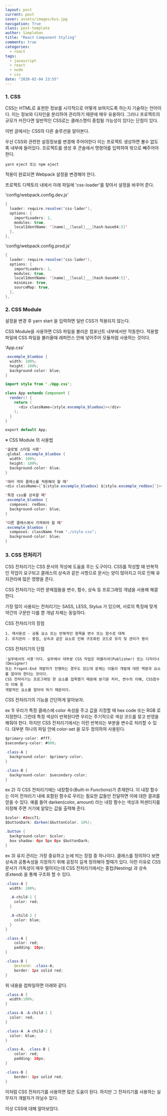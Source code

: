 ```yaml
---
layout: post
current: post
cover: assets/images/bus.jpg
navigation: True
class: post-template
author: Simplehan
title: "React Component Styling"
comments: true
categories:
  - react
tags:
  - javascript
  - react
  - node
  - css
date: "2020-02-04 23:55"
---
```


### 1. CSS

  CSS는 HTML로 표현한 정보를 시각적으로 어떻게 보여지도록 하는지 기술하는 언어이다.
  이는 정보와 디자인을 분리하여 관리하기 때문에 매우 유용하다.
  그러나 프로젝트의 규모가 커진다면 일반적인 CSS로는 클래스명이 중첩될 가능성이 있다는 단점이 있다.

  이번 글에서는 CSS의 다른 솔루션을 알아본다.

  우선 CSS와 관련한 설정정보를 변경해 주어야한다 이는 프로젝트 생성하면 볼수 없도록 내부에 들어있다.
  프로젝트를 생성 후 콘솔에서 명령어를 입력하여 밖으로 빼주어야 한다.
    
    yarn eject 또는 npm eject
    
  적용이 완료되면 Webpack 설정을 변경해야 한다.
  
  프로젝트 디렉토리 내에서 아래 파일에 'css-loader'를 찾아서 설정을 바꾸어 준다.

  'config/webpack.config.dev.js'
  ```java
  {
    loader: require.resolve('css-lader'),
    options: {
      importLoaders: 1,
      modules: true,
      localIdentName: '[name]__[local]___[hash:base64:5]'
    },
  },
  ```

  'config/webpack.config.prod.js'
  ```java
  {
    loader: require.resolve('css-lader'),
    options: {
      importLoaders: 1,
      modules: true,
      localIdentName: '[name]__[local]___[hash:base64:5]',
      minimize: true,
      sourceMap: true,
    },
  },
  ```
  
### 2. CSS Module

  설정을 변경 후 yarn start 을 입력하면 일반 CSS가 적용되지 않는다.
  
  CSS Module을 사용하면 CSS 파일을 불러온 컴포넌트 내부에서만 작동한다.
  적용할 파일에 CSS 파일을 불러올때 래퍼런스 안에 넣어주어 모듈처럼 사용하는 것이다.

  'App.css'
  ```java
  .excemple_bluebox {
    width: 100%;
    height: 100%;
    background-color: blue;
  }

  ```

  ```java
  import style from './App.css';

  class App extends Component {
    render() {
      return (
        <div className={style.excemple_bluebox}></div>
      );
    }
  }

  export default App;
  ```


※ CSS Module 의 사용법
```java
'글로벌 스타일 사용'
:global .excemple_bluebox {
  width: 100%;
  height: 100%;
  background-color: blue;
}

'여러 개의 클래스를 적용해야 할 때'
<div className={`${style.excemple_bluebox} ${style.excemple_redbox}`}></div>

'특정 css를 상속할 때'
.excemple_bluebox {
  composes: redbox;
  background-color: blue;
}

'다른 클래스에서 가져와야 할 때'
.excemple_bluebox {
  composes: className from "./style.css";
  background-color: blue;
}
```


### 3. CSS 전처리기

  CSS 전처리기는 CSS 문서의 작성에 도움을 주는 도구이다.
  CSS를 작성할 때 반복적인 작업이 요구되고 클래스의 상속과 같은 사항으로
  문서는 양이 많아지고 이로 인해 유지관리에 많은 영향을 준다.

  CSS 전처리기는 이런 문제점들을 변수, 함수, 상속 등 프로그래밍 개념을 사용해 해결한다.

  가장 많이 사용되는 전처리기는 SASS, LESS, Stylus 가 있으며, 서로의 특징에 맞게
  약간의 구문만 다를 뿐 개념 자체는 동일하다.

  CSS 전처리기의 장점

    1. 재사용성 - 공통 요소 또는 반복적인 항목을 변수 또는 함수로 대체
    2. 유지관리 - 중첩, 상속과 같은 요소로 인해 구조화된 코드로 유지 및 관리가 용이

  CSS 전처리기의 단점

    '실무에서의 사용'이다. 실무에서 대부분 CSS 작업은 퍼블리셔(Publisher) 또는 디자이너(Designer)
    또는 Fropnt-End 개발자가 진행하는 경우도 있는데 문제는 이들이 개발에 대한 역량과 요소를 알아야 한다는 것이다.
    CSS 전처리기는 프로그래밍 한 요소를 접목했기 때문에 분기문 처리, 변수의 이해, CSS함수의 이해 등
    개발적인 요소를 알아야 하기 때문이다.



  CSS 전처리기의 기능을 간단하게 알아보자.

  ex 1)
  우리가 특정 클래스에 color 속성을 주고 값을 지정할 때 hex code 또는 RGB 로 지정한다.
  그런데 특정 색상이 반복된다면 우리는 주기적으로 색상 코드를 찾고 반영을 해줘야 한다.
  하지만 CSS 전처리기에서는 이런 반복되는 부분을 변수로 처리할 수 있다.
  대부분 하나의 파일 안에 color-set 을 모두 정의하여 사용된다.

  ```java
  $primary-color: #fff;
  $secondary-color: #000;

  .class-A {
    background-color: $primary-color;
  }

  .class-B {
    background-color: $secondary-color;
  }
  ```

  ex 2)
  각 CSS 전처리기에는 내장함수(Built-in Functions)가 존재한다.
  이 내장 함수는 이미 전처리기 내에 포함된 함수로 우리는 필요한 값들만 전달하면
  이에 대한 결과를 얻을 수 있다. 예를 들어 darken(color, amount) 라는 내장 함수는
  색상과 퍼센티지를 지정해 주면 거기에 알맞는 값을 출력해 준다.

  ```java
  $color: #2ecc71;
  $buttonDark: darken($buttonColor, 10%);

  .button {
    background-color: $color;
    box-shadow: 0px 5px 0px $buttonDark;
  }
  ```

  ex 3)
  유지 관리는 가장 중요하고 눈에 띄는 장점 중 하나이다. 클래스를 정의하다 보면
  상속과 공통속성을 지정하기 위해 굉장히 길게 정의해야 할때가 있다.
  이런 이유로 CSS 문서가 가독성이 매우 떨어지는데 CSS 전처리기에서는
  중첩(Nesting) 과 상속(Extend) 을 통해 구조화 할 수 있다.

  ```java
  .class-A {
    width: 100%;

    .A-child-1 {
      color: red;
    }

    .A-child-2 {
      color: blue;
    }
  }

  .class-A {
      color: red;
      padding: 10px;
  }

  .class-B {
      @extend: .class-A;
      border: 1px solid red;
  }

  ```
  위 내용을 컴파일하면 아래와 같다.
  ```java
  .class-A {
    width:100%;
  }

  .class-A .A-child-1 {
    color: red;
  }

  .class-A .A-child-2 {
    color: blue;
  }

  .class-A, .class-B {
      color: red;
      padding: 10px;
  }

  .class-B {
      border: 1px solid red;
  }
  ```
  
  이처럼 CSS 전처리기를 사용하면 많은 도움이 된다.
  하지만 그 전처리기를 사용하는 실무자가 개발자가 아닐수 있다.

  이상 CSS에 대해 알아보았다.